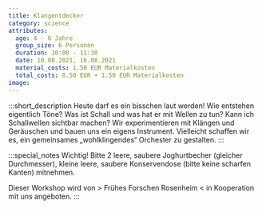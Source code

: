 ```yaml
---
title: Klangentdecker
category: science
attributes:
  age: 4 - 6 Jahre
  group_size: 6 Personen
  duration: 10:00 - 11:30
  date: 10.08.2021, 16.08.2021
  material_costs: 1.50 EUR Materialkosten
  total_costs: 8.50 EUR + 1.50 EUR Materialkosten
image:
---
```

:::short_description
Heute darf es ein bisschen laut werden! Wie entstehen eigentlich Töne? Was ist Schall und was hat er mit Wellen zu tun? Kann ich Schallwellen sichtbar machen? Wir experimentieren mit Klängen und Geräuschen und bauen uns ein eigens Instrument. Vielleicht schaffen wir es, ein gemeinsames „wohlklingendes“ Orchester zu gestalten.
:::

:::special_notes
Wichtig! Bitte 2 leere, saubere Joghurtbecher (gleicher Durchmesser), kleine leere, saubere Konservendose (bitte keine scharfen Kanten) mitnehmen.

Dieser Workshop wird von > Frühes Forschen Rosenheim < in Kooperation mit uns angeboten.
:::
